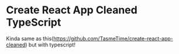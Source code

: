 # Create React App Cleaned TypeScript

Kinda same as this(https://github.com/TasmeTime/create-react-app-cleaned) but with typescript!
